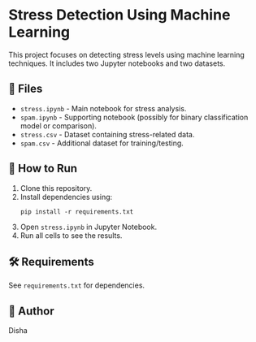 
# Stress Detection Using Machine Learning

This project focuses on detecting stress levels using machine learning techniques. It includes two Jupyter notebooks and two datasets.

## 📂 Files
- `stress.ipynb` - Main notebook for stress analysis.
- `spam.ipynb` - Supporting notebook (possibly for binary classification model or comparison).
- `stress.csv` - Dataset containing stress-related data.
- `spam.csv` - Additional dataset for training/testing.

## 🚀 How to Run
1. Clone this repository.
2. Install dependencies using:
   ```
   pip install -r requirements.txt
   ```
3. Open `stress.ipynb` in Jupyter Notebook.
4. Run all cells to see the results.

## 🛠️ Requirements
See `requirements.txt` for dependencies.

## 👤 Author
Disha


